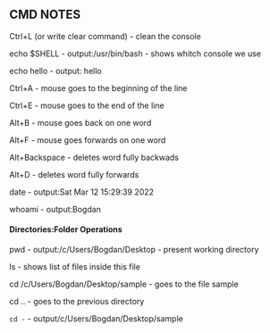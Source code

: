 ## CMD NOTES

Ctrl+L (or write clear command) - clean the console

echo $SHELL - output:/usr/bin/bash - shows whitch console we use

echo hello - output: hello

Ctrl+A - mouse goes to the beginning of the line

Ctrl+E - mouse goes to the end of the line

Alt+B - mouse goes back on one word

Alt+F - mouse goes forwards on one word

Alt+Backspace - deletes word fully backwads

Alt+D - deletes word fully forwards

date - output:Sat Mar 12 15:29:39     2022

whoami - output:Bogdan 

#### Directories:Folder Operations

pwd - output:/c/Users/Bogdan/Desktop - present working directory

ls - shows list of files inside this file

cd /c/Users/Bogdan/Desktop/sample - goes to the file sample

cd .. - goes to the previous directory

```cd -``` - output/c/Users/Bogdan/Desktop/sample
